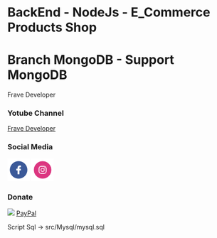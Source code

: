# BackEnd - NodeJs - E_Commerce Products Shop
# Branch MongoDB - Support MongoDB

Frave Developer 

### Yotube Channel
[Frave Developer](https://www.youtube.com/channel/UCkNYlmbx487MPmYvfSMAdRg)


### Social Media

<a href="https://www.facebook.com/fraveDeveloper"><img src="https://github.com/aritraroy/social-icons/blob/master/facebook-icon.png?raw=true" width="50"></a>
<a href="https://www.instagram.com/frave_developer"><img src="https://github.com/aritraroy/social-icons/blob/master/instagram-icon.png?raw=true" width="50"></a>


### Donate

<a href="https://www.buymeacoffee.com/frave"><img src="https://cdn.buymeacoffee.com/buttons/v2/default-yellow.png" width="80"></a>
[PayPal](https://www.paypal.me/Fpereza)


Script Sql -> src/Mysql/mysql.sql
